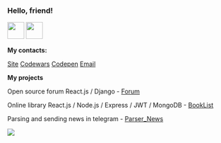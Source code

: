 <h3>Hello, friend!</h3>

<p position='center'>
  <img src='https://cdn-icons-png.flaticon.com/512/1822/1822921.png' height='38px' weight='48px'/>
  <img src='https://cdn-icons-png.flaticon.com/512/460/460670.png' height='38px' weight='38px'/>
</p>

<b><p>My contacts:</p></b>
<a href="https://responsegood.github.io/Site/">Site</a>
<a href="https://www.codewars.com/users/ResponseGood">Codewars</a>
<a href="https://codepen.io/RSS212">Codepen</a>
<a href='mailto:ResponseGoodMail@protonmail.com'>Email</a>

<b><p>My projects</p></b>
<p>Open source forum React.js / Django - <a href="https://github.com/ResponseGood/Forum">Forum</a></p>
<p>Online library React.js / Node.js / Express / JWT / MongoDB - <a href="https://github.com/ResponseGood/BookList">BookList</a></p>
<p>Parsing and sending news in telegram - <a href="https://github.com/ResponseGood/News_Parser">Parser_News</a></p>
<img src="https://www.codewars.com/users/ResponseGood/badges/large"/>

